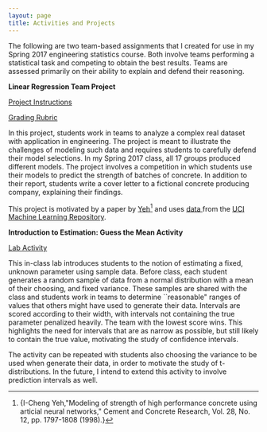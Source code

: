 ```yaml
---
layout: page
title: Activities and Projects
---
```


The following are two team-based assignments that I created for use in my Spring 2017 engineering statistics course. Both involve teams performing a statistical task and competing to obtain the best results. Teams are assessed primarily on their ability to explain and defend their reasoning. 

**Linear Regression Team Project**

<a href="Project_Description.pdf"> Project Instructions </a> 

<a href="Rubric.pdf"> Grading Rubric </a>

In this project, students work in teams to analyze a complex real dataset with application in engineering. The project is meant to illustrate the challenges of modeling such data and requires students to carefully defend their model selections. In my Spring 2017 class, all 17 groups produced different models. The project involves a competition in which students use their models to predict the strength of batches of concrete. In addition to their report, students write a cover letter to a fictional concrete producing company, explaining their findings. 

This project is motivated by a paper by <a href="https://www.researchgate.net/profile/I_Cheng_Yeh/publication/222447231_Modeling_of_Strength_of_High-Performance_Concrete_Using_Artificial_Neural_Networks_Cement_and_Concrete_research_2812_1797-1808/links/558ca18a08ae591c19da08ba/Modeling-of-Strength-of-High-Performance-Concrete-Using-Artificial-Neural-Networks-Cement-and-Concrete-research-2812-1797-1808.pdf"> Yeh</a>[^1] and uses <a href="https://archive.ics.uci.edu/ml/datasets/Concrete+Compressive+Strength"> data </a> from the <a href="http://archive.ics.uci.edu/ml/"> UCI Machine Learning Repository</a>.

[^1]: {I-Cheng Yeh,"Modeling of strength of high performance concrete using articial neural networks," Cement and Concrete Research, Vol. 28, No. 12, pp. 1797-1808 (1998).}


**Introduction to Estimation: Guess the Mean Activity**

<a href="Guess the Mean Activity.pdf">  Lab Activity </a>

This in-class lab introduces students to the notion of estimating a fixed, unknown parameter using sample data. Before class, each student generates a random sample of data from a normal distribution with a mean of their choosing, and fixed variance. These samples are shared with the class and students work in teams to determine ``reasonable" ranges of values that others might have used to generate their data. Intervals are scored according to their width, with intervals not containing the true parameter penalized heavily. The team with the lowest score wins. This highlights the need for intervals that are as narrow as possible, but still likely to contain the true value, motivating the study of confidence intervals. 

The activity can be repeated with students also choosing the variance to be used when generate their data, in order to motivate the study of t-distributions. In the future, I intend to extend this activity to involve prediction intervals as well.

